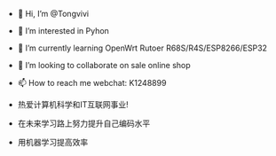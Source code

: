 - 👋 Hi, I’m @Tongvivi
- 👀 I’m interested in Pyhon
- 🌱 I’m currently learning OpenWrt Rutoer R68S/R4S/ESP8266/ESP32
- 💞️ I’m looking to collaborate on sale online shop
- 📫 How to reach me webchat: K1248899

- 热爱计算机科学和IT互联网事业!
- 在未来学习路上努力提升自己编码水平
- 用机器学习提高效率
<!---
Tongvivi/Tongvivi is a ✨ special ✨ repository because its `README.md` (this file) appears on your GitHub profile.
You can click the Preview link to take a look at your changes.
--->
